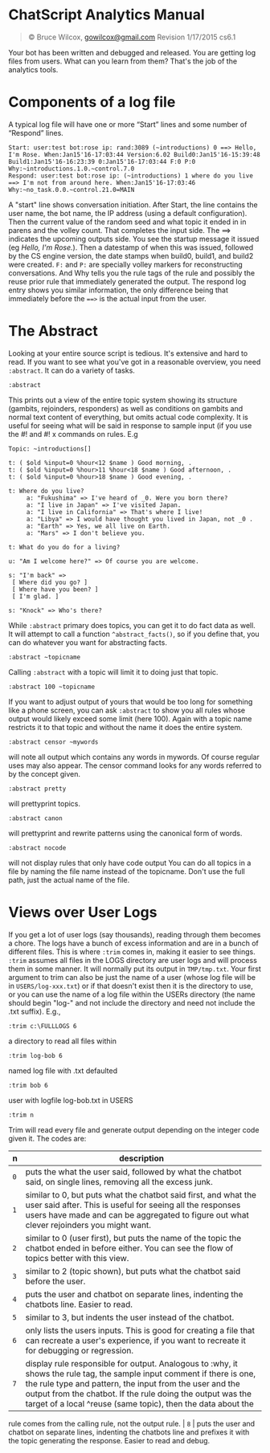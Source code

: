 # ChatScript Analytics Manual

> © Bruce Wilcox, gowilcox@gmail.com
> Revision 1/17/2015 cs6.1

Your bot has been written and debugged and released. You are getting log files from users. What can
you learn from them? That's the job of the analytics tools.

# Components of a log file
A typical log file will have one or more “Start” lines and some number of “Respond” lines.
```
Start: user:test bot:rose ip: rand:3089 (~introductions) 0 ==> Hello, I'm Rose. When:Jan15'16-17:03:44 Version:6.02 Build0:Jan15'16-15:39:48
Build1:Jan15'16-16:23:39 0:Jan15'16-17:03:44 F:0 P:0 Why:~introductions.1.0.~control.7.0
Respond: user:test bot:rose ip: (~introductions) 1 where do you live ==> I'm not from around here. When:Jan15'16-17:03:46
Why:~no_task.0.0.~control.21.0=MAIN
```
A "start" line shows conversation initiation. After Start, the line contains the user name, the bot name,
the IP address (using a default configuration). Then the current value of the random seed and what topic
it ended in in parens and the volley count. That completes the input side. The ==> indicates the
upcoming outputs side. You see the startup message it issued (eg _Hello, I'm Rose._). Then a
datestamp of when this was issued, followed by the CS engine version, the date stamps when build0,
build1, and build2 were created. `F:` and `P:` are specially volley markers for reconstructing
conversations. And Why tells you the rule tags of the rule and possibly the reuse prior rule that
immediately generated the output.
The respond log entry shows you similar information, the only difference being that immediately
before the `==>` is the actual input from the user.


# The Abstract

Looking at your entire source script is tedious. It's extensive and hard to read. If you want to see what
you've got in a reasonable overview, you need `:abstract`. It can do a variety of tasks.
```
:abstract
```
This prints out a view of the entire topic system showing its structure (gambits, rejoinders, responders)
as well as conditions on gambits and normal text content of everything, but omits actual code
complexity. It is useful for seeing what will be said in response to sample input (if you use the #! and #!
x commands on rules. E.g
```
Topic: ~introductions[]

t: ( $old %input=0 %hour<12 $name ) Good morning, .
t: ( $old %input=0 %hour>11 %hour<18 $name ) Good afternoon, .
t: ( $old %input=0 %hour>18 $name ) Good evening, .

t: Where do you live?
     a: "Fukushima" => I've heard of _0. Were you born there?
     a: "I live in Japan" => I've visited Japan.
     a: "I live in California" => That's where I live!
     a: "Libya" => I would have thought you lived in Japan, not _0 .
     a: "Earth" => Yes, we all live on Earth.
     a: "Mars" => I don't believe you.

t: What do you do for a living?

u: "Am I welcome here?" => Of course you are welcome.

s: "I'm back" =>
 [ Where did you go? ]
 [ Where have you been? ]
 [ I'm glad. ]

s: "Knock" => Who's there? 
```
While `:abstract` primary does topics, you can get it to do fact data as well. It will attempt to call a
function `^abstract_facts()`, so if you define that, you can do whatever you want for abstracting facts.
```
:abstract ~topicname
```
Calling `:abstract` with a topic will limit it to doing just that topic.
```
:abstract 100 ~topicname
```
If you want to adjust output of yours that would be too long for something like a phone screen, you can
ask `:abstract` to show you all rules whose output would likely exceed some limit (here 100). Again with
a topic name restricts it to that topic and without the name it does the entire system.
```
:abstract censor ~mywords 
```
will note all output which contains any words in mywords. Of course
regular uses may also appear. The censor command looks for any words referred to by the concept
given.
```
:abstract pretty 
```
will prettyprint topics.
```
:abstract canon 
```
will prettyprint and rewrite patterns using the canonical form of words.
```
:abstract nocode 
```
will not display rules that only have code output
You can do all topics in a file by naming the file name instead of the topicname. Don't use the full
path, just the actual name of the file. 


# Views over User Logs

If you get a lot of user logs (say thousands), reading through them becomes a chore. The logs have a
bunch of excess information and are in a bunch of different files. This is where `:trim` comes in, making
it easier to see things. `:trim` assumes all files in the LOGS directory are user logs and will process them
in some manner. It will normally put its output in `TMP/tmp.txt`. Your first argument to trim can also be
just the name of a user (whose log file will be in `USERS/log-xxx.txt`) or if that doesn't exist then it is
the directory to use, or you can use the name of a log file within the USERs directory (the name should
begin "log-" and not include the directory and need not include the .txt suffix). E.g.,
```
:trim c:\FULLLOGS 6
```
a directory to read all files within
```
:trim log-bob 6
```
named log file with .txt defaulted
```
:trim bob 6
```
user with logfile log-bob.txt in USERS
```
:trim n
```
Trim will read every file and generate output depending on the integer code given it. The codes are:

| n    | description |
| ---- | ----------- |
| `0`  |  puts the what the user said, followed by what the chatbot said, on single lines, removing all the excess junk.
| `1`  |  similar to 0, but puts what the chatbot said first, and what the user said after. This is useful for seeing all the responses users have made and can be aggregated to figure out what clever rejoinders you might want.
| `2`  |  similar to 0 (user first), but puts the name of the topic the chatbot ended in before either. You can see the flow of topics better with this view.
| `3`  |  similar to 2 (topic shown), but puts what the chatbot said before the user.
| `4`  |  puts the user and chatbot on separate lines, indenting the chatbots line. Easier to read.
| `5`  |  similar to 3, but indents the user instead of the chatbot.
| `6`  |  only lists the users inputs. This is good for creating a file that can recreate a user's experience, if you want to recreate it for debugging or regression.
| `7`  |  display rule responsible for output. Analogous to :why, it shows the rule tag, the sample input comment if there is one, the rule type and pattern, the input from the user and the output from the chatbot. If the rule doing the output was the target of a local ^reuse (same topic), then the data about the
rule comes from the calling rule, not the output rule.
| `8`  |  puts the user and chatbot on separate lines, indenting the chatbots line and prefixes it with the topic generating the response. Easier to read and debug.


